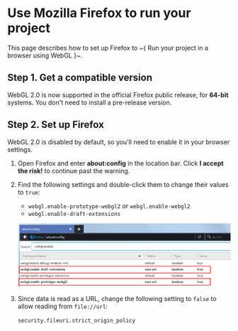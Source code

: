 # Use Mozilla Firefox to run your project

This page describes how to set up Firefox to ~{ Run your project in a browser using WebGL }~.

## Step 1. Get a compatible version

WebGL 2.0 is now supported in the official Firefox public release, for **64-bit** systems. You don't need to install a pre-release version. 

## Step 2. Set up Firefox

WebGL 2.0 is disabled by default, so you'll need to enable it in your browser settings.

1.	Open Firefox and enter **about:config** in the location bar. Click **I accept the risk!** to continue past the warning.

1.	Find the following settings and double-click them to change their values to `true`:

	-	`webgl.enable-prototype-webgl2` or `webgl.enable-webgl2`
	-	`webgl.enable-draft-extensions`

	![Firefox flags](../../images/experimental_webgl_firefox_flags.png)

2. Since data is read as a URL, change the following setting to `false` to allow reading from `file://url`:

	`security.fileuri.strict_origin_policy`
